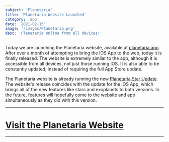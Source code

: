 ```yaml
---
subject: 'Planetaria'
title: 'Planetaria Website Launched'
category: 'app'
date: '2021-02-15'
image: '/images/Planetaria.png'
desc: 'Planetaria online from all devices!'
---
```


Today we are launching the Planetaria website, available at [planetaria.app](https://planetaria.app). After over a month of attempting to bring the iOS App to the web, today it is finally released. The website is extremely similar to the app, although it is accessible from all devices, not just those running iOS. It is also able to be constantly updated, instead of requiring the full App Store update.

The Planetaria website is already running the new [Planetaria Star Update](./210214-pt-star-update). The website's release coincides with the update for the iOS App, which brings all of the new features like stars and exoplanets to both versions. In the future, features will hopefully come to the website and app simultaneously as they did with this version.

---

# [Visit the Planetaria Website](http://planetaria.app)

---


